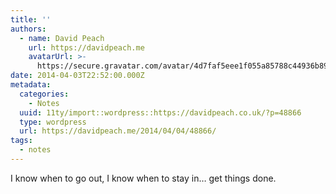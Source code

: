 ```yaml
---
title: ''
authors:
  - name: David Peach
    url: https://davidpeach.me
    avatarUrl: >-
      https://secure.gravatar.com/avatar/4d7faf5eee1f055a85788c44936b8995eaab6dfb004e7854ec747ccb272e91ee?s=96&d=mm&r=g
date: 2014-04-03T22:52:00.000Z
metadata:
  categories:
    - Notes
  uuid: 11ty/import::wordpress::https://davidpeach.co.uk/?p=48866
  type: wordpress
  url: https://davidpeach.me/2014/04/04/48866/
tags:
  - notes
---
```

I know when to go out, I know when to stay in… get things done.